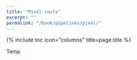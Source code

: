 ```yaml
---
title: "Pixel costs"
excerpt: ""
permalink: "/book/pipelines/pixel/"
---
```


{% include toc icon="columns" title=page.title %}

Temp